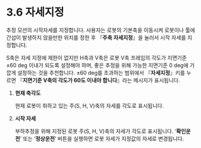 ﻿# 3.6 자세지정

추정 모션의 시작자세를 지정합니다. 사용자는 로봇의 기본축을 이동시켜 로봇이나 툴에 간섭이 발생하지 않을만한 위치를 정한 후 『**주축 자세지정**』을 눌러서 시작 자세를 지정합니다.

S축은 자세 지정에 제한이 없지만 H축과 V축은 로봇 V축 프레임의 각도가 지면기준 ±60 deg 이내가 되도록 설정해야 하며, 좋은 추정을 위해 가능한 지면기준 0 deg에 가깝게 설정하는 것을 추천합니다. ±60 deg를 초과하는 범위에서 『**자세지정**』키를 누르면 『**지면기준 V축의 각도가 60도 이내야 합니다**』라는 메시지가 표시됩니다.

1.  **현재 축각도**

    현재 로봇이 취하고 있는 주(S, H, V)축의 자세를 각도로 표시됩니다.
2.  **시작 자세**

    부하추정을 위해 지정된 로봇 주(S, H, V)축의 자세가 각도로 표시됩니다. ‘**확인운전**’ 또는 ‘**정상운전**’ 버튼을 실행하면 로봇 자세가 지정값의 자세로 변경됩니다.
